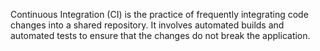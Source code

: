
Continuous Integration (CI) is the practice of frequently integrating code changes into a shared repository. It involves automated builds and automated tests to ensure that the changes do not break the application.
